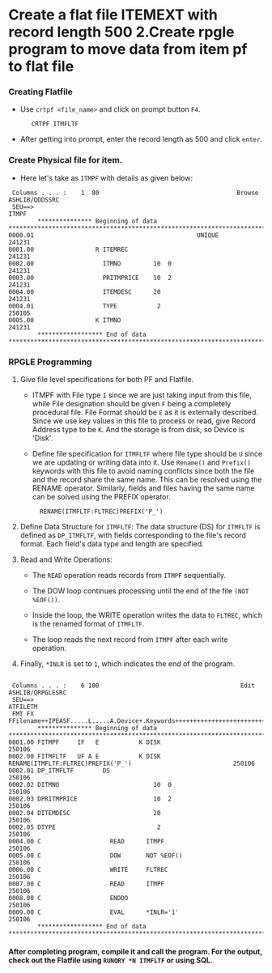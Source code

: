 # Create a flat file ITEMEXT with record length 500  2.Create rpgle program to move data from item pf to flat file

### Creating Flatfile
- Use `crtpf <file_name>` and click on prompt button `F4`.

         CRTPF ITMFLTF

- After getting into prompt, enter the record length as 500 and click `enter`.

### Create Physical file for item. 
- Here let's take as `ITMPF` with details as given below:

```plaintext
 Columns . . . :    1  80                                      Browse                                                ASHLIB/QDDSSRC 
 SEU==>                                                                                                                       ITMPF 
        *************** Beginning of data ***************************************************************************************   
0000.01                                             UNIQUE                                   241231                                 
0001.00                 R ITEMREC                                                            241231                                 
0002.00                   ITMNO         10  0                                                241231                                 
0003.00                   PRITMPRICE    10  2                                                241231                                 
0004.00                   ITEMDESC      20                                                   241231                                 
0004.01                   TYPE           2                                             250105                                 
0005.00                 K ITMNO                                                              241231                                 
        ****************** End of data ****************************************************************************************** 
```
### RPGLE Programming

1. Give file level specifications for both PF and Flatfile.
    - ITMPF with File type `I` since we are just taking input from this file, while File designation should be given `F` being a completely procedural file. File Format should be `E` as it is externally described. Since we use key values in this file to process or read, give Record Address type to be `K`. And the storage is from disk, so Device is 'Disk'.

    - Define file specification for `ITMFLTF` where file type should be `U` since we are updating or writing data into it. Use `Rename()` and `Prefix()` keywords with this file to avoid naming conflicts since both the file and the record share the same name. This can be resolved using the RENAME operator. Similarly, fields and files having the same name can be solved using the PREFIX operator.
    
            RENAME(ITMFLTF:FLTREC)PREFIX('P_')  
    
2. Define Data Structure for `ITMFLTF`: The data structure (DS) for `ITMFLTF` is defined as `DP_ITMFLTF`, with fields corresponding to the file's record format. Each field's data type and length are specified.

3. Read and Write Operations:

    - The `READ` operation reads records from `ITMPF` sequentially.

    - The DOW loop continues processing until the end of the file `(NOT %EOF())`.

    - Inside the loop, the WRITE operation writes the data to `FLTREC`, which is the renamed format of `ITMFLTF`.

    - The loop reads the next record from `ITMPF` after each write operation.

4. Finally, `*INLR` is set to `1`, which indicates the end of the program.

```RPGLE

 Columns . . . :    6 100                                       Edit                                               ASHLIB/QRPGLESRC 
 SEU==>                                                                                                                    ATFILETM 
 FMT FX FFilename++IPEASF.....L.....A.Device+.Keywords+++++++++++++++++++++++++++++Comments++++++++++++                             
        *************** Beginning of data ***************************************************************************************   
0001.00 FITMPF     IF   E           K DISK                                                                  250106                  
0002.00 FITMFLTF   UF A E           K DISK    RENAME(ITMFLTF:FLTREC)PREFIX('P_')                            250106                  
0002.01 DP_ITMFLTF        DS                                                                                250106                  
0002.02 DITMNO                          10  0                                                               250106                  
0002.03 DPRITMPRICE                     10  2                                                               250106                  
0002.04 DITEMDESC                       20                                                                  250106                  
0002.05 DTYPE                            2                                                                  250106                  
0004.00 C                   READ      ITMPF                                                                 250106                  
0005.00 C                   DOW       NOT %EOF()                                                            250106                  
0006.00 C                   WRITE     FLTREC                                                                250106                  
0007.00 C                   READ      ITMPF                                                                 250106                  
0008.00 C                   ENDDO                                                                           250106                  
0009.00 C                   EVAL      *INLR='1'                                                             250106                  
        ****************** End of data ******************************************************************************************   
```

#### After completing program, compile it and call the program. For the output, check out the Flatfile using `RUNQRY *N ITMFLTF` or using SQL.
